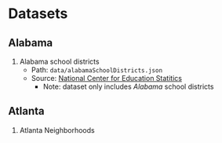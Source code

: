# Datasets

## Alabama
1. Alabama school districts
    * Path: `data/alabamaSchoolDistricts.json`
    * Source: [National Center for Education Statitics](https://data-nces.opendata.arcgis.com/search?groupIds=6fa82692c79042a8b0e6dd222001a41b)
        * Note: dataset only includes *Alabama* school districts

## Atlanta
1. Atlanta Neighborhoods

